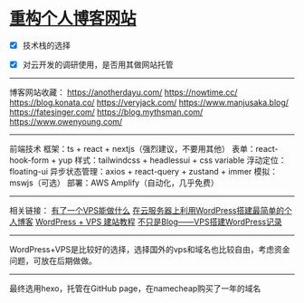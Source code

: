 # [重构个人博客网站](https://github.com/Smileye-v/gitblog/issues/6)

- [x] 技术栈的选择

- [x] 对云开发的调研使用，是否用其做网站托管

---

博客网站收藏：
https://anotherdayu.com/
https://nowtime.cc/
https://blog.konata.co/
https://veryjack.com/
https://www.manjusaka.blog/
https://fatesinger.com/
https://blog.mythsman.com/
https://www.owenyoung.com/

---

前端技术
框架：ts + react + nextjs（强烈建议，不要用其他）
表单：react-hook-form + yup
样式：tailwindcss + headlessui + css variable
浮动定位：floating-ui
异步状态管理：axios + react-query + zustand + immer
模拟：mswjs（可选）
部署：AWS Amplify（自动化，几乎免费）

---

相关链接：
[有了一个VPS能做什么](https://blog.pullopen.xyz/2021/01/05/what-can-vps-do-for-you/)
[在云服务器上利用WordPress搭建最简单的个人博客](https://zhuanlan.zhihu.com/p/107035813)
[WordPress + VPS 建站教程](https://sspai.com/post/66447)
[不只是Blog——VPS搭建WordPress记录](https://blog.konata.co/?p=1)

---

WordPress+VPS是比较好的选择，选择国外的vps和域名也比较自由，考虑资金问题，可放在后期做做。

---

最终选用hexo，托管在GitHub page，在namecheap购买了一年的域名